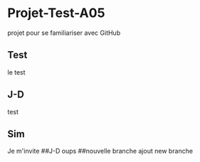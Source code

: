 # Projet-Test-A05
projet pour se familiariser avec GitHub
## Test
le test
## J-D
test
## Sim
Je m'invite
##J-D
oups
##nouvelle branche
ajout new branche

